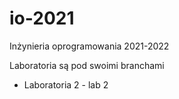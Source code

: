 # io-2021
Inżynieria oprogramowania 2021-2022

Laboratoria są pod swoimi branchami
- Laboratoria 2 - lab 2
